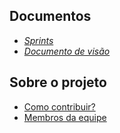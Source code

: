 ## Documentos
- [<i>Sprints</i>](/sprints.md)
- [<i>Documento de visão</i>](vision_doc.md)

## Sobre o projeto
- [Como contribuir?](CONTRIBUTING.md)
- [Membros da equipe](members.md)

